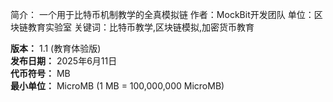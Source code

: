 简介： 一个用于比特币机制教学的全真模拟链
作者：MockBit开发团队
单位：区块链教育实验室
关键词：比特币教学,区块链模拟,加密货币教育


**版本：** 1.1 (教育体验版)  
**发布日期：** 2025年6月11日  
**代币符号：** MB  
**最小单位：** MicroMB (1 MB = 100,000,000 MicroMB)  
